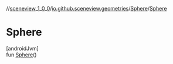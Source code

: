 //[sceneview_1_0_0](../../../index.md)/[io.github.sceneview.geometries](../index.md)/[Sphere](index.md)/[Sphere](-sphere.md)

# Sphere

[androidJvm]\
fun [Sphere](-sphere.md)()
